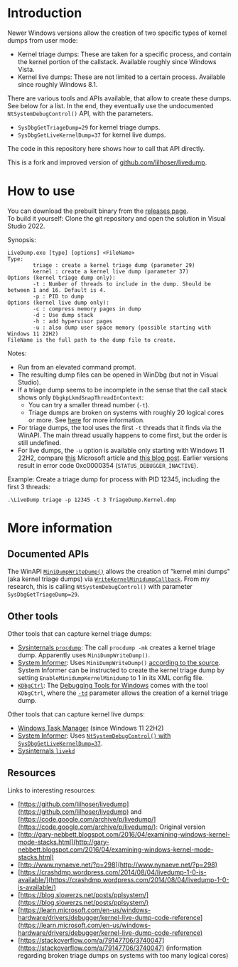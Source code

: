 # Introduction
Newer Windows versions allow the creation of two specific types of kernel dumps from user mode:
* Kernel triage dumps: These are taken for a specific process, and contain the kernel portion of the callstack. Available roughly since Windows Vista.
* Kernel live dumps: These are not limited to a certain process. Available since roughly Windows 8.1.

There are various tools and APIs available, that allow to create these dumps.
See below for a list.
In the end, they eventually use the undocumented `NtSystemDebugControl()` API, with the parameters.
* `SysDbgGetTriageDump=29` for kernel triage dumps.
* `SysDbgGetLiveKernelDump=37` for kernel live dumps.

The code in this repository here shows how to call that API directly.

This is a fork and improved version of [github.com/lilhoser/livedump](https://github.com/lilhoser/livedump).


# How to use
You can download the prebuilt binary from the [releases page](https://github.com/Sedeniono/livedump/releases).  
To build it yourself: Clone the git repository and open the solution in Visual Studio 2022.

Synopsis:
```
LiveDump.exe [type] [options] <FileName>
Type:
        triage : create a kernel triage dump (parameter 29)
        kernel : create a kernel live dump (parameter 37)
Options (kernel triage dump only):
        -t : Number of threads to include in the dump. Should be between 1 and 16. Default is 4.
        -p : PID to dump
Options (kernel live dump only):
        -c : compress memory pages in dump
        -d : Use dump stack
        -h : add hypervisor pages
        -u : also dump user space memory (possible starting with Windows 11 22H2)
FileName is the full path to the dump file to create.
```

Notes: 
* Run from an elevated command prompt.
* The resulting dump files can be opened in WinDbg (but not in Visual Studio).
* If a triage dump seems to be incomplete in the sense that the call stack shows only `DbgkpLkmdSnapThreadInContext`:
  * You can try a smaller thread number (`-t`).
  * Triage dumps are broken on systems with roughly 20 logical cores or more. See [here](https://stackoverflow.com/a/79147706/3740047) for more information.
* For triage dumps, the tool uses the first `-t` threads that it finds via the WinAPI. The main thread usually happens to come first, but the order is still undefined. 
* For live dumps, the `-u` option is available only starting with Windows 11 22H2, compare [this](https://learn.microsoft.com/en-us/windows-hardware/drivers/debugger/task-manager-live-dump) Microsoft article and [this blog post](https://blog.slowerzs.net/posts/pplsystem/). Earlier versions result in error code 0xc0000354 (`STATUS_DEBUGGER_INACTIVE`).

Example: Create a triage dump for process with PID 12345, including the first 3 threads:
```
.\LiveDump triage -p 12345 -t 3 TriageDump.Kernel.dmp
```


# More information

## Documented APIs
The WinAPI [`MiniDumpWriteDump()`](https://learn.microsoft.com/en-us/windows/win32/api/minidumpapiset/nf-minidumpapiset-minidumpwritedump) allows the creation of "kernel mini dumps" (aka kernel triage dumps) via [`WriteKernelMinidumpCallback`](https://learn.microsoft.com/en-us/windows/win32/api/minidumpapiset/ne-minidumpapiset-minidump_callback_type).
From my research, this is calling `NtSystemDebugControl()` with parameter `SysDbgGetTriageDump=29`.


## Other tools
Other tools that can capture kernel triage dumps:
* [Sysinternals `procdump`](https://learn.microsoft.com/en-us/sysinternals/downloads/procdump): The call `procdump -mk` creates a kernel triage dump. Apparently uses `MiniDumpWriteDump()`.
* [System Informer](https://github.com/winsiderss/systeminformer): Uses `MiniDumpWriteDump()` [according to the source](https://github.com/winsiderss/systeminformer/blob/edc23a5c62a7dd60bcd72ddda53af96838b908a2/SystemInformer/mdump.c#L361). System Informer can be instructed to create the kernel triage dump by setting `EnableMinidumpKernelMinidump` to 1 in its XML config file.
* [`KDbgCtrl`](https://learn.microsoft.com/en-us/windows-hardware/drivers/debugger/kdbgctrl-command-line-options): The [Debugging Tools for Windows](https://learn.microsoft.com/en-us/windows-hardware/drivers/debugger/debugger-download-tools) comes with the tool `KDbgCtrl`, where the [`-td`](https://learn.microsoft.com/en-us/windows-hardware/drivers/debugger/kdbgctrl-command-line-options) parameter allows the creation of a kernel triage dump.

Other tools that can capture kernel live dumps:
* [Windows Task Manager](https://learn.microsoft.com/en-us/windows-hardware/drivers/debugger/task-manager-live-dump) (since Windows 11 22H2)
* [System Informer](https://github.com/winsiderss/systeminformer): Uses [`NtSystemDebugControl()` with `SysDbgGetLiveKernelDump=37`](https://github.com/winsiderss/systeminformer/blob/82c625783a035fa7eac355783f527bb53fb1a384/SystemInformer/kdump.c#L75).
* [Sysinternals `livekd`](https://learn.microsoft.com/en-us/sysinternals/downloads/livekd)


## Resources
Links to interesting resources:
* [https://github.com/lilhoser/livedump](https://github.com/lilhoser/livedump) and [https://code.google.com/archive/p/livedump/](https://code.google.com/archive/p/livedump/): Original version
* [http://gary-nebbett.blogspot.com/2016/04/examining-windows-kernel-mode-stacks.html](http://gary-nebbett.blogspot.com/2016/04/examining-windows-kernel-mode-stacks.html)
* [http://www.nynaeve.net/?p=298](http://www.nynaeve.net/?p=298)
* [https://crashdmp.wordpress.com/2014/08/04/livedump-1-0-is-available/](https://crashdmp.wordpress.com/2014/08/04/livedump-1-0-is-available/)
* [https://blog.slowerzs.net/posts/pplsystem/](https://blog.slowerzs.net/posts/pplsystem/)
* [https://learn.microsoft.com/en-us/windows-hardware/drivers/debugger/kernel-live-dump-code-reference](https://learn.microsoft.com/en-us/windows-hardware/drivers/debugger/kernel-live-dump-code-reference)
* [https://stackoverflow.com/a/79147706/3740047](https://stackoverflow.com/a/79147706/3740047) (information regarding broken triage dumps on systems with too many logical cores)
